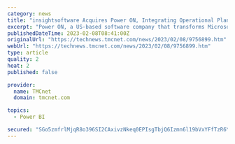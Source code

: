 ```yaml
---
category: news
title: "insightsoftware Acquires Power ON, Integrating Operational Planning Solutions with Microsoft Power BI"
excerpt: "Power ON, a US-based software company that transforms Microsoft Power BI into a comprehensive planning and data collection solution. This acquisition further extends insightsoftware's operational planning capabilities,"
publishedDateTime: 2023-02-08T08:41:00Z
originalUrl: "https://technews.tmcnet.com/news/2023/02/08/9756899.htm"
webUrl: "https://technews.tmcnet.com/news/2023/02/08/9756899.htm"
type: article
quality: 2
heat: 2
published: false

provider:
  name: TMCnet
  domain: tmcnet.com

topics:
  - Power BI

secured: "SGo5zmfrlMjqR8o396SI2CAxivzNkeq0EPIsgTbjQ6Izmn6l19bVxYFfTzR6Y6XKr8BMpBYMkwoyJKRHD16gRH7ugiAG2tC8W/pVjXPe9YpmROY9V+RUTMZym1GmOp7Fa2OUfgJNClRueufVOc8aDTz5rbCEbOM8vRpTQvSixOYz+nZ92SsRL22t+U2mShekdMVMJfHOI4aciqTumUxR6dMzLt1w2tG1u8zba86DLi7EXpHZ75TFhDeRH6srrhecYMsSR7fZLSqjSSTLxClIRRRi4lhNGlMnAR7aHTSkkBqNpGBQ/SZUJkgveVAZNFOdhoXSw4+tclGTL8ieGIlXRXwI7c4hsRtm4jKI5B/G5Ks=;rG2Y0bG450C/jlq2xgoRRQ=="
---
```


